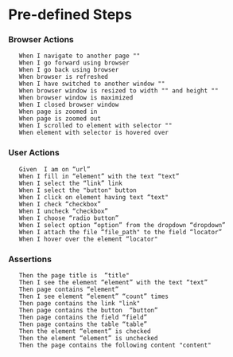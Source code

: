 # Pre-defined Steps

### Browser Actions


       When I navigate to another page ""
       When I go forward using browser
       When I go back using browser
       When browser is refreshed
       When I have switched to another window ""
       When browser window is resized to width "" and height ""
       When browser window is maximized
       When I closed browser window
       When page is zoomed in
       When page is zoomed out
       When I scrolled to element with selector ""
       When element with selector is hovered over

### User Actions

       Given  I am on “url”
       When I fill in “element” with the text “text”
       When I select the “link” link
       When I select the "button" button
       When I click on element having text “text"
       When I check “checkbox”
       When I uncheck “checkbox”
       When I choose “radio button”
       When I select option “option” from the dropdown “dropdown”
       When I attach the file “file_path" to the field “locator”
       When I hover over the element “locator"

### Assertions

       Then the page title is  “title"
       Then I see the element “element” with the text “text”
       Then page contains “element”
       Then I see element “element” “count” times
       Then page contains the link "link"
       Then page contains the button  “button”
       Then page contains the field “field”
       Then page contains the table “table”
       Then the element “element” is checked
       Then the element “element” is unchecked
       Then the page contains the following content "content"
